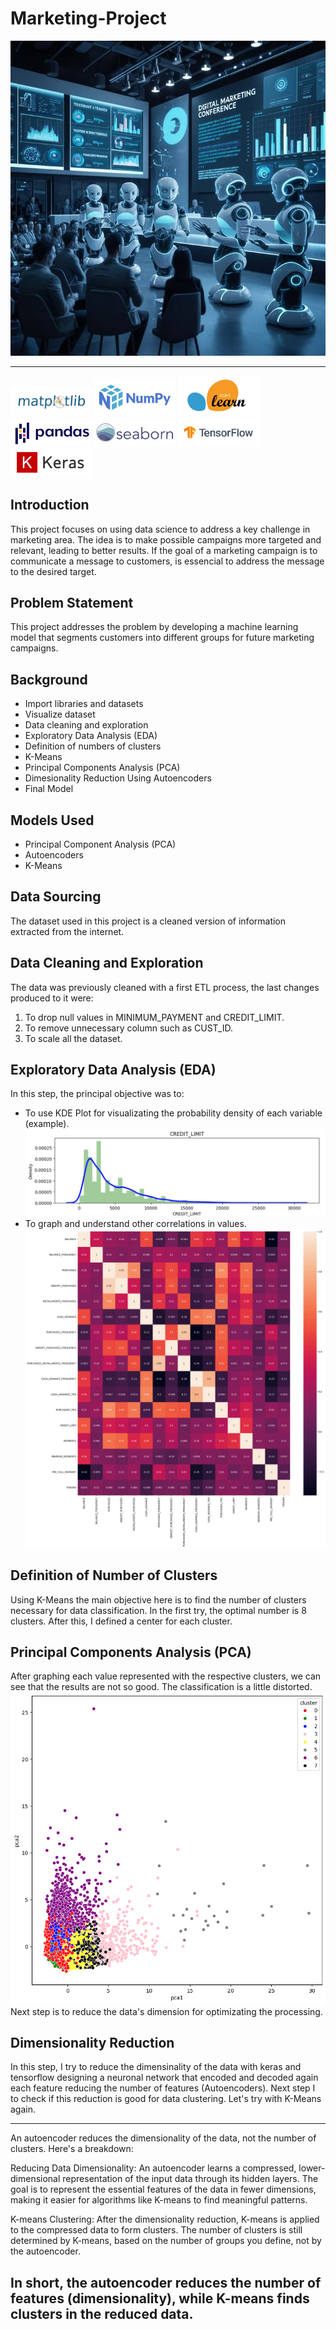 # Marketing-Project
![](images/marketing-introduction.jpg)

---
<img src="images/matplotlib-logo.png" alt="Matplotlib Logo" width="130"/> <img src="images/numpy-logo.png" alt="Numpy Logo" width="130"/> <img src="images/sklearn-logo.png" alt="Sklearn Logo" width="130"/> <img src="images/pandas-logo.jpg" alt="Pandas Logo" width="130"/> <img src="images/seaborn-logo.png" alt="Seaborn Logo" width="130"/>  <img src="images/tensorflow-logo.jpg" alt="Tensorflow Logo" width="130"/> <img src="images/keras-logo.jpg" alt="Keras Logo" width="130"/>

## Introduction
This project focuses on using data science to address a key challenge in marketing area. The idea is to make possible campaigns more targeted and relevant, leading to better results. If the goal of a marketing campaign is to communicate a message to customers, is essencial to address the message to the desired target.

## Problem Statement
This project addresses the problem by developing a machine learning model that segments customers into different groups for future marketing campaigns.

## Background
- Import libraries and datasets
- Visualize dataset
- Data cleaning and exploration
- Exploratory Data Analysis (EDA)
- Definition of numbers of clusters
- K-Means
- Principal Components Analysis (PCA)
- Dimesionality Reduction Using Autoencoders
- Final Model

## Models Used
- Principal Component Analysis (PCA)
- Autoencoders
- K-Means

## Data Sourcing
The dataset used in this project is a cleaned version of information extracted from the internet. 

## Data Cleaning and Exploration
The data was previously cleaned with a first ETL process, the last changes produced to it were:
1) To drop null values in MINIMUM_PAYMENT and CREDIT_LIMIT.
2) To remove unnecessary column such as CUST_ID.
3) To scale all the dataset.

## Exploratory Data Analysis (EDA)
In this step, the principal objective was to:
- To use KDE Plot  for visualizating the probability density of each variable (example).
  ![](images/credit-limit-kdeplot.jpg)
- To graph and understand other correlations in values.
  ![](images/correlations.png)
  
## Definition of Number of Clusters
Using K-Means the main objective here is to find the number of clusters necessary for data classification. In the first try, the optimal number is 8 clusters. After this, I defined a center for each cluster.

## Principal Components Analysis (PCA)
After graphing each value represented with the respective clusters, we can see that the results are not so good. The classification is a little distorted.
 ![](images/clusters-proof1.png)
Next step is to reduce the data's dimension for optimizating the processing.

## Dimensionality Reduction
In this step, I try to reduce the dimensinality of the data with keras and tensorflow designing a neuronal network that encoded and decoded again each feature reducing the number of features (Autoencoders). 
Next step I to check if this reduction is good for data clustering. Let's try with K-Means again.


---
An autoencoder reduces the dimensionality of the data, not the number of clusters. Here's a breakdown:

Reducing Data Dimensionality: An autoencoder learns a compressed, lower-dimensional representation of the input data through its hidden layers. The goal is to represent the essential features of the data in fewer dimensions, making it easier for algorithms like K-means to find meaningful patterns.

K-means Clustering: After the dimensionality reduction, K-means is applied to the compressed data to form clusters. The number of clusters is still determined by K-means, based on the number of groups you define, not by the autoencoder.

In short, the autoencoder reduces the number of features (dimensionality), while K-means finds clusters in the reduced data.
---




